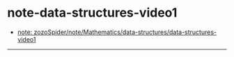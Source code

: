 # note-data-structures-video1

- [note: zozoSpider/note/Mathematics/data-structures/data-structures-video1](https://github.com/zozospider/note/blob/master/Mathematics/data-structures/data-structures-video1.md)

---
